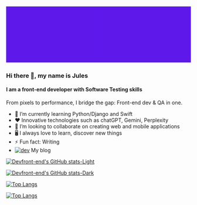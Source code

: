 ![github](https://github.com/Devfront-end/Devfront-end/blob/main/github_banner2.gif)

### Hi there 👋, my name is Jules

#### I am a front-end developer with Software Testing skills

From pixels to performance, I bridge the gap: Front-end dev & QA in one.

- 🌱 I’m currently learning Python/Django and Swift 
- ❤️  Innovative technologies such as chatGPT, Gemini, Perplexity
- 👯 I’m looking to collaborate on creating web and mobile applications
- 🖥️ I always love to learn, discover new things
- ⚡ Fun fact: Writing
- [<img src='https://cdn.jsdelivr.net/npm/simple-icons@3.0.1/icons/hashnode.svg' alt='dev' height='40'>](https://jules.hashnode.dev/)  My blog

[![Devfront-end's GitHub stats-Light](https://github-readme-stats.vercel.app/api?username=Devfront-end&show_icons=true&theme=default#gh-light-mode-only)](https://github.com/Devfront-end/github-readme-stats#gh-light-mode-only)

[![Devfront-end's GitHub stats-Dark](https://github-readme-stats.vercel.app/api?username=Devfront-end&show_icons=true&theme=dark#gh-dark-mode-only)](https://github.com/Devfront-end/github-readme-stats#gh-dark-mode-only)

[![Top Langs](https://github-readme-stats.vercel.app/api/top-langs/?username=Devfront-end&layout=donut-vertical)](https://github.com/Devfront-end/github-readme-stats)

[![Top Langs](https://github-readme-stats.vercel.app/api/top-langs/?username=Devfront-end&layout=pie)](https://github.com/Devfront-end/github-readme-stats)


  


<!--
**Devfront-end/Devfront-end** is a ✨ _special_ ✨ repository because its `README.md` (this file) appears on your GitHub profile.


-->

